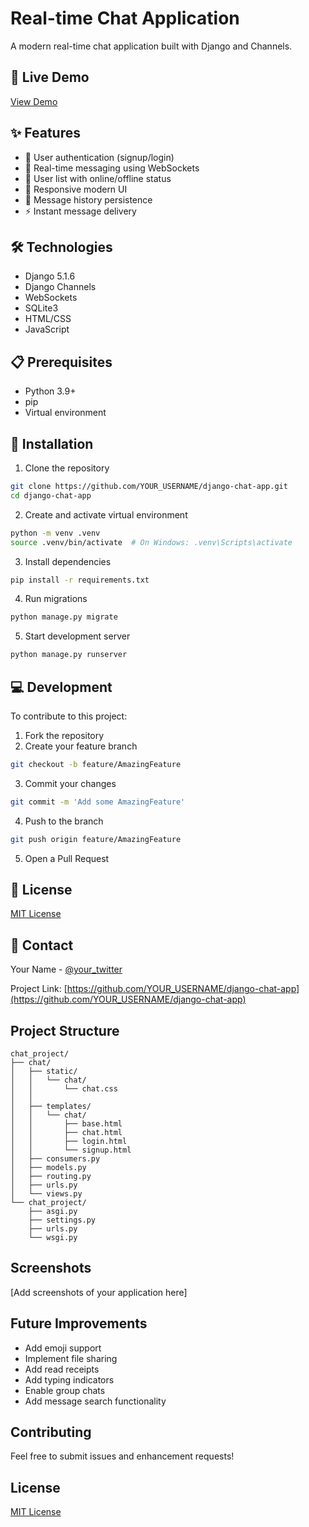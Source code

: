 # Real-time Chat Application

A modern real-time chat application built with Django and Channels.

## 🚀 Live Demo
[View Demo](https://django-chat.onrender.com)

## ✨ Features

- 🔐 User authentication (signup/login)
- 💬 Real-time messaging using WebSockets
- 👥 User list with online/offline status
- 📱 Responsive modern UI
- 💾 Message history persistence
- ⚡ Instant message delivery

## 🛠️ Technologies

- Django 5.1.6
- Django Channels
- WebSockets
- SQLite3
- HTML/CSS
- JavaScript

## 📋 Prerequisites

- Python 3.9+
- pip
- Virtual environment

## 🚀 Installation

1. Clone the repository
```bash
git clone https://github.com/YOUR_USERNAME/django-chat-app.git
cd django-chat-app
```

2. Create and activate virtual environment
```bash
python -m venv .venv
source .venv/bin/activate  # On Windows: .venv\Scripts\activate
```

3. Install dependencies
```bash
pip install -r requirements.txt
```

4. Run migrations
```bash
python manage.py migrate
```

5. Start development server
```bash
python manage.py runserver
```

## 💻 Development

To contribute to this project:

1. Fork the repository
2. Create your feature branch
```bash
git checkout -b feature/AmazingFeature
```
3. Commit your changes
```bash
git commit -m 'Add some AmazingFeature'
```
4. Push to the branch
```bash
git push origin feature/AmazingFeature
```
5. Open a Pull Request

## 📝 License

[MIT License](LICENSE)

## 👥 Contact

Your Name - [@your_twitter](https://twitter.com/your_twitter)

Project Link: [https://github.com/YOUR_USERNAME/django-chat-app](https://github.com/YOUR_USERNAME/django-chat-app)

## Project Structure

```
chat_project/
├── chat/
│   ├── static/
│   │   └── chat/
│   │       └── chat.css
│   │   
│   ├── templates/
│   │   └── chat/
│   │       ├── base.html
│   │       ├── chat.html
│   │       ├── login.html
│   │       └── signup.html
│   ├── consumers.py
│   ├── models.py
│   ├── routing.py
│   ├── urls.py
│   └── views.py
└── chat_project/
    ├── asgi.py
    ├── settings.py
    ├── urls.py
    └── wsgi.py
```

## Screenshots

[Add screenshots of your application here]

## Future Improvements

- Add emoji support
- Implement file sharing
- Add read receipts
- Add typing indicators
- Enable group chats
- Add message search functionality

## Contributing

Feel free to submit issues and enhancement requests!

## License

[MIT License](LICENSE) 